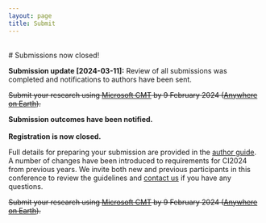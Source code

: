 ```yaml
---
layout: page
title: Submit
---
```


<div id="submission"></div>
<br>
# Submissions now closed!

**Submission update [2024-03-11]:** Review of all submissions was completed and notifications to authors have been sent.

~~Submit your research using [Microsoft CMT](https://cmt3.research.microsoft.com/CI2024) by 9 February 2024 ([Anywhere on Earth](https://time.is/Anywhere_on_Earth)).~~ 

**Submission outcomes have been notified.**
<br><br>**Registration is now closed.**

Full details for preparing your submission are provided in the [author guide](../author-guide). 
A number of changes have been introduced to requirements for CI2024 from previous years. 
We invite both new and previous participants in this conference to review the guidelines and [contact us](./contact.md) if you have any questions. 

~~Submit your research using [Microsoft CMT](https://cmt3.research.microsoft.com/CI2024) by 9 February 2024 ([Anywhere on Earth](https://time.is/Anywhere_on_Earth)).~~ 



